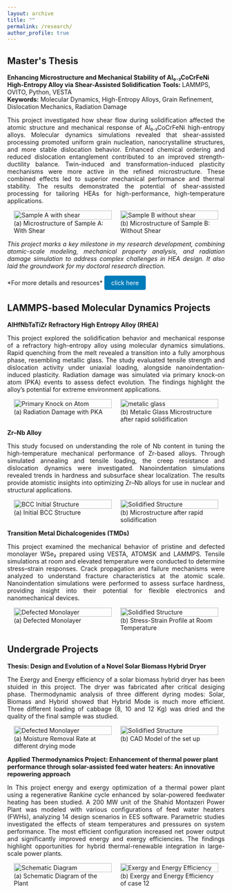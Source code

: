 ```yaml
---
layout: archive
title: ""
permalink: /research/
author_profile: true
---
```

## Master's Thesis
**Enhancing Microstructure and Mechanical Stability of Al₀.₃CoCrFeNi High-Entropy Alloy via Shear-Assisted Solidification**
**Tools:** LAMMPS, OVITO, Python, VESTA  
**Keywords:** Molecular Dynamics, High-Entropy Alloys, Grain Refinement, Dislocation Mechanics, Radiation Damage

 <p style="text-align: justify;">This project investigated how shear flow during solidification affected the atomic structure and mechanical response of Al₀.₃CoCrFeNi high-entropy alloys. Molecular dynamics simulations revealed that shear-assisted processing promoted uniform grain nucleation, nanocrystalline structures, and more stable dislocation behavior. Enhanced chemical ordering and reduced dislocation entanglement contributed to an improved strength-ductility balance. Twin-induced and transformation-induced plasticity mechanisms were more active in the refined microstructure. These combined effects led to superior mechanical performance and thermal stability. The results demonstrated the potential of shear-assisted processing for tailoring HEAs for high-performance, high-temperature applications.</p>

<div style="display: flex; gap: 20px; flex-wrap: wrap; justify-content: center; align-items: flex-start;">

  <figure style="width: 45%; margin: 0;">
    <img src="{{ site.baseurl }}/assets/images/sampleA.PNG" alt="Sample A with shear" style="width: 100%;">
    <figcaption class="center-caption">(a) Microstructure of Sample A: With Shear</figcaption>
  </figure>

  <figure style="width: 45%; margin: 0;">
    <img src="{{ site.baseurl }}/assets/images/sampleB.PNG" alt="Sample B without shear" style="width: 100%;">
    <figcaption class="center-caption">(b) Microstructure of Sample B: Without Shear</figcaption>
  </figure>

</div>
<p style="text-align: justify;"><em>This project marks a key milestone in my research development, combining atomic-scale modeling, mechanical property analysis, and radiation damage simulation to address complex challenges in HEA design. It also laid the groundwork for my doctoral research direction.</em></p>
*For more details and resources* <a href="{{ site.baseurl }}/hea/" style="display: inline-block; padding: 8px 16px; background-color: #007cba; color: white; text-decoration: none; border-radius: 4px;">click here</a>

## LAMMPS-based Molecular Dynamics Projects 
**AlHfNbTaTiZr Refractory High Entropy Alloy (RHEA)**
<p style="text-align: justify;">This project explored the solidification behavior and mechanical response of a refractory high-entropy alloy using molecular dynamics simulations. Rapid quenching from the melt revealed a transition into a fully amorphous phase, resembling metallic glass. The study evaluated tensile strength and dislocation activity under uniaxial loading, alongside nanoindentation-induced plasticity. Radiation damage was simulated via primary knock-on atom (PKA) events to assess defect evolution. The findings highlight the alloy’s potential for extreme environment applications.</p>
<div style="display: flex; gap: 20px; flex-wrap: wrap; justify-content: center; align-items: flex-start;">

  <figure style="width: 45%; margin: 0;">
    <img src="{{ site.baseurl }}/assets/images/PKA.gif" alt="Primary Knock on Atom" style="width: 100%;">
    <figcaption class="center-caption">(a) Radiation Damage with PKA</figcaption>
  </figure>

  <figure style="width: 45%; margin: 0;">
    <img src="{{ site.baseurl }}/assets/images/mg.png" alt="metalic glass" style="width: 100%;">
    <figcaption class="center-caption">(b) Metalic Glass Microstructure after rapid solidification</figcaption>
  </figure>

</div>

**Zr–Nb Alloy**
<p style="text-align: justify;">This study focused on understanding the role of Nb content in tuning the high-temperature mechanical performance of Zr-based alloys. Through simulated annealing and tensile loading, the creep resistance and dislocation dynamics were investigated. Nanoindentation simulations revealed trends in hardness and subsurface shear localization. The results provide atomistic insights into optimizing Zr–Nb alloys for use in nuclear and structural applications.</p>

<div style="display: flex; gap: 20px; flex-wrap: wrap; justify-content: center; align-items: flex-start;">

  <figure style="width: 45%; margin: 0;">
    <img src="{{ site.baseurl }}/assets/images/zrnb.png" alt="BCC Initial Structure" style="width: 100%;">
    <figcaption class="center-caption">(a) Initial BCC Structure</figcaption>
  </figure>

  <figure style="width: 45%; margin: 0;">
    <img src="{{ site.baseurl }}/assets/images/zrnb_final.png" alt="Solidified Structure" style="width: 100%;">
    <figcaption class="center-caption">(b) Microstructure after rapid solidification</figcaption>
  </figure>

</div>

**Transition Metal Dichalcogenides (TMDs)**
<p style="text-align: justify;">This project examined the mechanical behavior of pristine and defected monolayer WSe₂ prepared using VESTA, ATOMSK and LAMMPS. Tensile simulations at room and elevated temperature were conducted to determine stress–strain responses. Crack propagation and failure mechanisms were analyzed to understand fracture characteristics at the atomic scale. Nanoindentation simulations were performed to assess surface hardness, providing insight into their potential for flexible electronics and nanomechanical devices.</p>

<div style="display: flex; gap: 20px; flex-wrap: wrap; justify-content: center; align-items: flex-start;">

  <figure style="width: 45%; margin: 0;">
    <img src="{{ site.baseurl }}/assets/images/TMD_pit.PNG" alt="Defected Monolayer" style="width: 100%;">
    <figcaption class="center-caption">(a) Defected Monolayer</figcaption>
  </figure>

  <figure style="width: 45%; margin: 0;">
    <img src="{{ site.baseurl }}/assets/images/TMD_SS.PNG" alt="Solidified Structure" style="width: 100%;">
    <figcaption class="center-caption">(b) Stress-Strain Profile at Room Temperature</figcaption>
  </figure>

</div>

## Undergrade Projects 
**Thesis: Design and Evolution of a Novel Solar Biomass Hybrid Dryer**
<p style="text-align: justify;">The Exergy and Energy efficiency of a solar biomass hybrid dryer has been stuided in this project. The dryer was fabricated after critical desiging phase. Thermodynamic analysis of three different dyring modes: Solar, Biomass and Hybrid showed that Hybrid Mode is much more efficient. Three different loading of cabbage (8, 10 and 12 Kg) was dried and the quality of the final sample was studied. </p>

<div style="display: flex; gap: 20px; flex-wrap: wrap; justify-content: center; align-items: flex-start;">

  <figure style="width: 45%; margin: 0;">
    <img src="{{ site.baseurl }}/assets/images/Dryer_1.PNG" alt="Defected Monolayer" style="width: 100%;">
    <figcaption class="center-caption">(a) Moisture Removal Rate at different drying mode</figcaption>
  </figure>

  <figure style="width: 45%; margin: 0;">
    <img src="{{ site.baseurl }}/assets/images/Dryer_2.PNG" alt="Solidified Structure" style="width: 100%;">
    <figcaption class="center-caption">(b) CAD Model of the set up</figcaption>
  </figure>

</div>

**Applied Thermodynamics Project: Enhancement of thermal power plant performance through solar-assisted feed water heaters: An innovative repowering approach**
<p style="text-align: justify;">In This project energy and exergy optimization of a thermal power plant using a regenerative Rankine cycle enhanced by solar-powered feedwater heating has been studied. A 200 MW unit of the Shahid Montazeri Power Plant was modeled with various configurations of feed water heaters (FWHs), analyzing 14 design scenarios in EES software. Parametric studies investigated the effects of steam temperatures and pressures on system performance. The most efficient configuration increased net power output and significantly improved energy and exergy efficiencies. The findings highlight opportunities for hybrid thermal-renewable integration in large-scale power plants. </p>

<div style="display: flex; gap: 20px; flex-wrap: wrap; justify-content: center; align-items: flex-start;">

  <figure style="width: 45%; margin: 0;">
    <img src="{{ site.baseurl }}/assets/images/ECM_1.png" alt="Schematic Diagram" style="width: 100%;">
    <figcaption class="center-caption">(a) Schematic Diagram of the Plant</figcaption>
  </figure>

  <figure style="width: 45%; margin: 0;">
    <img src="{{ site.baseurl }}/assets/images/ECM_2.png" alt="Exergy and Energy Efficiency" style="width: 100%;">
    <figcaption class="center-caption">(b) Exergy and Energy Efficiency of case 12</figcaption>
  </figure>

</div>